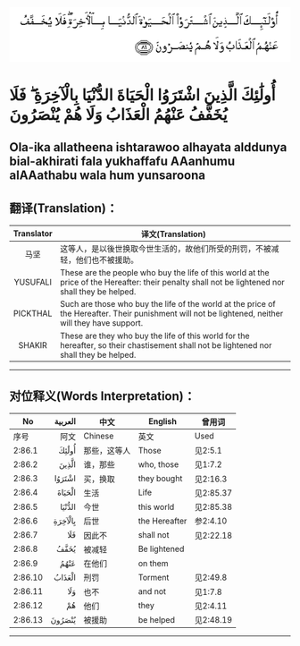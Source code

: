 ![002:086](images/002_086.gif)

#  أُولَٰئِكَ الَّذِينَ اشْتَرَوُا الْحَيَاةَ الدُّنْيَا بِالْآخِرَةِ ۖ فَلَا يُخَفَّفُ عَنْهُمُ الْعَذَابُ وَلَا هُمْ يُنْصَرُونَ 

## Ola-ika allatheena ishtarawoo alhayata alddunya bial-akhirati fala yukhaffafu AAanhumu alAAathabu wala hum yunsaroona

## 翻译(Translation)：

| Translator | 译文(Translation)                                            |
|:----------:| ------------------------------------------------------------ |
| 马坚       | 这等人，是以後世换取今世生活的，故他们所受的刑罚，不被减轻，他们也不被援助。 |
| YUSUFALI   | These are the people who buy the life of this world at the price of the Hereafter: their penalty shall not be lightened nor shall they be helped. |
| PICKTHAL   | Such are those who buy the life of the world at the price of the Hereafter. Their punishment will not be lightened, neither will they have support. |
| SHAKIR     | These are they who buy the life of this world for the hereafter, so their chastisement shall not be lightened nor shall they be helped. |

---

## 对位释义(Words Interpretation)：

| No      | العربية | 中文         | English       | 曾用词    |
| ------- | ------: | ------------ | ------------- | --------- |
| 序号    |    阿文 | Chinese      | 英文          | Used      |
| 2:86.1  |   أُولَٰئِكَ | 那些，这等人 | Those         | 见2:5.1   |
| 2:86.2  |   الَّذِينَ | 谁，那些     | who, those    | 见1:7.2   |
| 2:86.3  |  اشْتَرَوُا | 买，换取     | they bought   | 见2:16.3  |
| 2:86.4  |  الْحَيَاةَ | 生活         | Life          | 见2:85.37 |
| 2:86.5  |  الدُّنْيَا | 今世         | this world    | 见2:85.38 |
| 2:86.6  | بِالْآخِرَةِ | 后世         | the Hereafter | 参2:4.10  |
| 2:86.7  |     فَلَا | 因此不       | shall not     | 见2:22.18 |
| 2:86.8  |    يُخَفَّفُ | 被减轻       | Be lightened  |           |
| 2:86.9  |    عَنْهُمُ | 在他们       | on them       |           |
| 2:86.10 |  الْعَذَابُ | 刑罚         | Torment       | 见2:49.8  |
| 2:86.11 |     وَلَا | 也不         | and not       | 见1:7.8   |
| 2:86.12 |      هُمْ | 他们         | they          | 见2:4.11  |
| 2:86.13 |  يُنْصَرُونَ | 被援助       | be helped     | 见2:48.19 |

---
